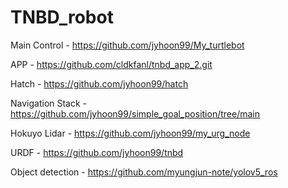 # TNBD_robot

Main Control - https://github.com/jyhoon99/My_turtlebot

APP - https://github.com/cldkfanl/tnbd_app_2.git

Hatch - https://github.com/jyhoon99/hatch

Navigation Stack - https://github.com/jyhoon99/simple_goal_position/tree/main

Hokuyo Lidar - https://github.com/jyhoon99/my_urg_node

URDF - https://github.com/jyhoon99/tnbd

Object detection - https://github.com/myungjun-note/yolov5_ros
